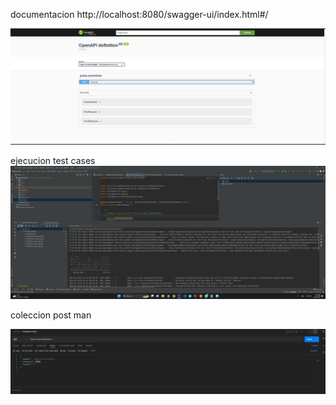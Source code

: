 
documentacion 
http://localhost:8080/swagger-ui/index.html#/

![img_1.png](img_1.png)


ejecucion test cases ![img.png](img.png)



coleccion post man

![img_3.png](img_3.png)